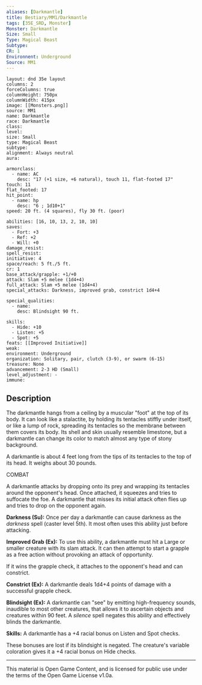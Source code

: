 ```yaml
---
aliases: [Darkmantle]
title: Bestiary/MM1/Darkmantle
tags: [35E_SRD, Monster]
Monster: Darkmantle
Size: Small
Type: Magical Beast
Subtype: 
CR: 1
Environnent: Underground
Source: MM1
---
```


```statblock
layout: dnd 35e layout
columns: 2
forceColumns: true
columnHeight: 750px
columnWidth: 415px
image: [[Monsters.png]]
source: MM1
name: Darkmantle
race: Darkmantle
class: 
level: 
size: Small
type: Magical Beast
subtype: 
alignment: Always neutral
aura: 

armorclass:
  - name: AC
    desc: "17 (+1 size, +6 natural), touch 11, flat-footed 17"
touch: 11
flat_footed: 17
hit_point:
  - name: hp
    desc: "6 ; 1d10+1"
speed: 20 ft. (4 squares), fly 30 ft. (poor)

abilities: [16, 10, 13, 2, 10, 10]
saves:
  - Fort: +3
  - Ref: +2
  - Will: +0
damage_resist: 
spell_resist: 
initiative: 4
space/reach: 5 ft./5 ft.
cr: 1
base_attack/grapple: +1/+0
attack: Slam +5 melee (1d4+4)
full_attack: Slam +5 melee (1d4+4)
special_attacks: Darkness, improved grab, constrict 1d4+4

special_qualities:
  - name: 
    desc: Blindsight 90 ft.

skills:
  - Hide: +10
  - Listen: +5
  - Spot: +5
feats: [[Improved Initiative]]
weak: 
environment: Underground
organization: Solitary, pair, clutch (3-9), or swarm (6-15)
treasure: None
advancement: 2-3 HD (Small)
level_adjustment: -
immune: 
```

## Description

<p>The darkmantle hangs from a ceiling by a muscular "foot" at the top of its body. It can look like a stalactite, by holding its tentacles stiffly under itself, or like a lump of rock, spreading its tentacles so the membrane between them covers its body. Its shell and skin usually resemble limestone, but a darkmantle can change its color to match almost any type of stony background.</p>
<p>A darkmantle is about 4 feet long from the tips of its tentacles to the top of its head. It weighs about 30 pounds.</p>
<p>COMBAT</p>
<p>A darkmantle attacks by dropping onto its prey and wrapping its tentacles around the opponent's head. Once attached, it squeezes and tries to suffocate the foe. A darkmantle that misses its initial attack often flies up and tries to drop on the opponent again.</p>
<p>
            <b>Darkness (Su):</b> Once per day a darkmantle can cause darkness as the <i>darkness</i> spell (caster level 5th). It most often uses this ability just before attacking.</p>
<p>
            <b>Improved Grab (Ex):</b> To use this ability, a darkmantle must hit a Large or smaller creature with its slam attack. It can then attempt to start a grapple as a free action without provoking an attack of opportunity.</p>
<p>If it wins the grapple check, it attaches to the opponent's head and can constrict.</p>
<p>
            <b>Constrict (Ex):</b> A darkmantle deals 1d4+4 points of damage with a successful grapple check.</p>
<p>
            <b>Blindsight (Ex):</b> A darkmantle can "see" by emitting high-frequency sounds, inaudible to most other creatures, that allows it to ascertain objects and creatures within 90 feet. A <i>silence</i> spell negates this ability and effectively blinds the darkmantle.</p>
<p>
            <b>Skills:</b> A darkmantle has a +4 racial bonus on Listen and Spot checks.</p>
<p>These bonuses are lost if its blindsight is negated. The creature's variable coloration gives it a +4 racial bonus on Hide checks.</p>

---

This material is Open Game Content, and is licensed for public use under
the terms of the Open Game License v1.0a.
